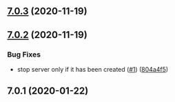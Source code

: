 ## [7.0.3](https://github.com/softwaregroup-bg/ut-port-smtp/compare/v7.0.2...v7.0.3) (2020-11-19)



## [7.0.2](https://github.com/softwaregroup-bg/ut-port-smtp/compare/v7.0.1...v7.0.2) (2020-11-19)


### Bug Fixes

* stop server only if it has been created ([#1](https://github.com/softwaregroup-bg/ut-port-smtp/issues/1)) ([804a4f5](https://github.com/softwaregroup-bg/ut-port-smtp/commit/804a4f5d4c0b988e1c643f08c72cce6a7cfa531b))



## 7.0.1 (2020-01-22)



